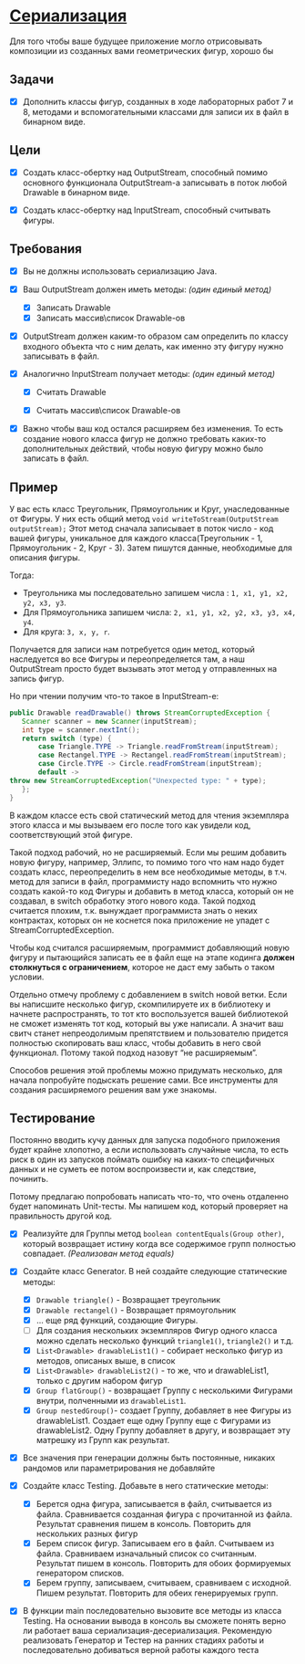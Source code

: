 # [Сериализация](https://docs.google.com/document/d/1uVlyAHfbfiLv3lsPC0cW87Hd6f0-VyAxueUWZtDVkCs/edit?tab=t.0)

Для того чтобы ваше будущее приложение могло отрисовывать композиции из созданных вами геометрических фигур, хорошо бы 

## Задачи
* [X] Дополнить классы фигур, созданных в ходе лабораторных работ 7 и 8, методами и вспомогательными классами для записи их в файл в бинарном виде.

## Цели
* [X] Создать класс-обертку над OutputStream, способный помимо основного функционала OutputStream-а записывать в поток любой Drawable в бинарном виде.

* [X] Создать класс-обертку над InputStream, способный считывать фигуры.

## Требования
* [X] Вы не должны использовать сериализацию Java.

* [X] Ваш OutputStream должен иметь методы: *(один единый метод)*
  * [X] Записать Drawable
  * [X] Записать массив\список Drawable-ов

* [X] OutputStream должен каким-то образом сам определить по классу входного объекта что с ним делать, как именно эту фигуру нужно записывать в файл.

* [X] Аналогично InputStream получает методы:  *(один единый метод)*
  * [X] Считать Drawable
  * [X] Считать массив\список Drawable-ов


* [X] Важно чтобы ваш код остался расширяем без изменения. То есть создание нового класса фигур не должно требовать каких-то дополнительных действий, чтобы новую фигуру можно было записать в файл.

## Пример

У вас есть класс Треугольник, Прямоугольник  и Круг, унаследованные от Фигуры. У них есть общий метод `void writeToStream(OutputStream outputStream);` Этот метод сначала записывает в поток число - код вашей фигуры, уникальное для каждого класса(Треугольник - 1, Прямоугольник - 2, Круг - 3). Затем пишутся данные, необходимые для описания фигуры. 

Тогда:
* Треугольника мы последовательно запишем числа : `1, x1, y1, x2, y2, x3, y3`.
* Для Прямоугольника запишем числа: `2, x1, y1, x2, y2, x3, y3, x4, y4`.
* Для круга: `3, x, y, r`.

Получается для записи нам потребуется один метод, который наследуется во все Фигуры и переопределяется там, а наш OutputStream просто будет вызывать этот метод у отправленных на запись фигур.

Но при чтении получим что-то такое в InputStream-е:

```Java
public Drawable readDrawable() throws StreamCorruptedException {
   Scanner scanner = new Scanner(inputStream);
   int type = scanner.nextInt();
   return switch (type) {
       case Triangle.TYPE -> Triangle.readFromStream(inputStream);
       case Rectangel.TYPE -> Rectangel.readFromStream(inputStream);
       case Circle.TYPE -> Circle.readFromStream(inputStream);
       default -> 
throw new StreamCorruptedException("Unexpected type: " + type);
   };
}
```

В каждом классе есть свой статический метод для чтения экземпляра этого класса и мы вызываем его после того как увидели код, соответствующий этой фигуре. 

Такой подход рабочий, но не расширяемый. Если мы решим добавить новую фигуру, например, Эллипс, то помимо того что нам надо будет создать класс, переопределить в нем все необходимые методы, в т.ч. метод для записи в файл, программисту надо вспомнить что нужно создать какой-то код Фигуры и добавить в метод класса, который он не создавал, в switch обработку этого нового кода. Такой подход считается плохим, т.к. вынуждает программиста знать о неких контрактах, которых он не коснется пока приложение не упадет с StreamCorruptedException.

Чтобы код считался расширяемым, программист добавляющий новую фигуру и пытающийся записать ее в файл еще на этапе кодинга **должен столкнуться с ограничением**, которое не даст ему забыть о таком условии.

Отдельно отмечу проблему с добавлением в switch новой ветки. Если вы написшите несколько фигур, скомпилируете их в библиотеку и начнете распространять, то тот кто воспользуется вашей библиотекой не сможет изменять тот код, который вы уже написали. А значит ваш свитч станет непреодолимым препятствием и пользователю придется полностью скопировать ваш класс, чтобы добавить в него свой функционал. Потому такой подход назовут “не расширяемым”.

Способов решения этой проблемы можно придумать несколько, для начала попробуйте подыскать решение сами. Все инструменты для создания расширяемого решения вам уже знакомы.

## Тестирование
Постоянно вводить кучу данных для запуска подобного приложения будет крайне хлопотно, а если использовать случайные числа, то есть риск в один из запусков поймать ошибку на каких-то специфичных данных и не суметь ее потом воспроизвести и, как следствие, починить.

Потому предлагаю попробовать написать что-то, что очень отдаленно будет напоминать Unit-тесты. Мы напишем код, который проверяет на правильность другой код.

* [X] Реализуйте для Группы метод `boolean contentEquals(Group other)`, который возвращает истину когда все содержимое групп полностью совпадает. *(Реализован метод equals)*

* [X] Создайте класс Generator. В ней создайте следующие статические методы:
  * [X] `Drawable triangle()` -  Возвращает треугольник
  * [X] `Drawable rectangel()` -  Возвращает прямоугольник
  * [X] … еще ряд функций, создающие Фигуры.
  * [ ] Для создания нескольких экземпляров Фигур одного класса можно сделать несколько функций `triangle1()`, `triangle2()` и т.д.
  * [X] `List<Drawable> drawableList1()` - собирает несколько фигур из методов, описаных выше, в список
  * [X] `List<Drawable> drawableList2()` - то же, что и drawableList1, только с другим набором фигур
  * [X] `Group flatGroup()` - возвращает Группу с несколькими Фигурами внутри, полченными из `drawableList1`. 
  * [X] `Group nestedGroup()`- создает Группу, добавляет в нее Фигуры из drawableList1. Создает еще одну Группу еще с Фигурами из drawableList2. Одну Группу добавляет в другу, и возвращает эту матрешку из Групп как результат.

* [X] Все значения при генерации должны быть постоянные, никаких рандомов или параметрирования не добавляйте

* [X] Создайте класс Testing. Добавьте в него статические методы:
  * [X] Берется одна фигура, записывается в файл, считывается из файла. Сравнивается созданная фигура с прочитанной из файла. Результат сравнения пишем в консоль. Повторить для нескольких разных фигур
  * [X] Берем список фигур. Записываем его в файл. Считываем из файла. Сравниваем изначальный список со считанным. Результат пишем в консоль. Повторить для обоих формируемых генератором списков.
  * [X] Берем группу, записываем, считываем, сравниваем с исходной. Пишем результат. Повторить для обеих генерируемых групп.

* [X] В функции main последовательно вызовите все методы из класса Testing. На основании вывода в консоль вы сможете понять верно ли работает ваша сериализация-десериализация. Рекомендую реализовать Генератор и Тестер на ранних стадиях работы и последовательно добиваться верной работы каждого теста
